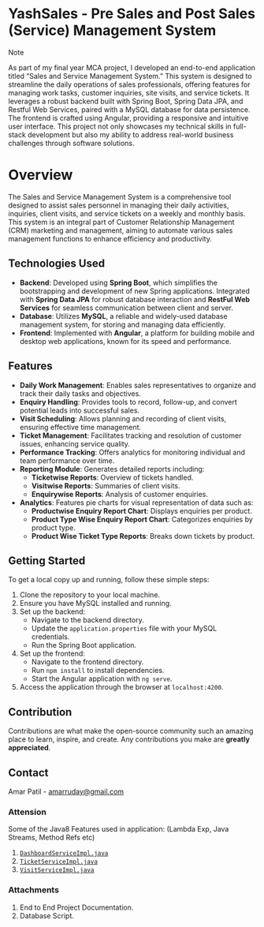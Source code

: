 
# YashSales - Pre Sales and Post Sales (Service) Management System
> [!Note]
> As part of my final year MCA project, I developed an end-to-end application titled “Sales and Service Management System.” This system is designed to streamline the daily operations of sales professionals, offering features for managing work tasks, customer inquiries, site visits, and service tickets. It leverages a robust backend built with Spring Boot, Spring Data JPA, and Restful Web Services, paired with a MySQL database for data persistence. The frontend is crafted using Angular, providing a responsive and intuitive user interface. This project not only showcases my technical skills in full-stack development but also my ability to address real-world business challenges through software solutions.
# Overview
The Sales and Service Management System is a comprehensive tool designed to assist sales personnel in managing their daily activities, inquiries, client visits, and service tickets on a weekly and monthly basis. This system is an integral part of Customer Relationship Management (CRM) marketing and management, aiming to automate various sales management functions to enhance efficiency and productivity.

## Technologies Used
- **Backend**: Developed using **Spring Boot**, which simplifies the bootstrapping and development of new Spring applications. Integrated with **Spring Data JPA** for robust database interaction and **RestFul Web Services** for seamless communication between client and server.
- **Database**: Utilizes **MySQL**, a reliable and widely-used database management system, for storing and managing data efficiently.
- **Frontend**: Implemented with **Angular**, a platform for building mobile and desktop web applications, known for its speed and performance.

## Features
- **Daily Work Management**: Enables sales representatives to organize and track their daily tasks and objectives.
- **Enquiry Handling**: Provides tools to record, follow-up, and convert potential leads into successful sales.
- **Visit Scheduling**: Allows planning and recording of client visits, ensuring effective time management.
- **Ticket Management**: Facilitates tracking and resolution of customer issues, enhancing service quality.
- **Performance Tracking**: Offers analytics for monitoring individual and team performance over time.
- **Reporting Module**: Generates detailed reports including:
  - **Ticketwise Reports**: Overview of tickets handled.
  - **Visitwise Reports**: Summaries of client visits.
  - **Enquirywise Reports**: Analysis of customer enquiries.
- **Analytics**: Features pie charts for visual representation of data such as:
  - **Productwise Enquiry Report Chart**: Displays enquiries per product.
  - **Product Type Wise Enquiry Report Chart**: Categorizes enquiries by product type.
  - **Product Wise Ticket Type Reports**: Breaks down tickets by product.

## Getting Started
To get a local copy up and running, follow these simple steps:
1. Clone the repository to your local machine.
2. Ensure you have MySQL installed and running.
3. Set up the backend:
   - Navigate to the backend directory.
   - Update the `application.properties` file with your MySQL credentials.
   - Run the Spring Boot application.
4. Set up the frontend:
   - Navigate to the frontend directory.
   - Run `npm install` to install dependencies.
   - Start the Angular application with `ng serve`.
5. Access the application through the browser at `localhost:4200`.

## Contribution
Contributions are what make the open-source community such an amazing place to learn, inspire, and create. Any contributions you make are **greatly appreciated**.

## Contact
Amar Patil - amarruday@gmail.com

### Attension 
Some of the Java8 Features used in application: (Lambda Exp, Java Streams, Method Refs etc)
1. [`DashboardServiceImpl.java`](https://github.com/amarruday/YashSales/blob/main/src/main/java/com/yashsales/service/impl/DashboardServiceImpl.java)
2. [`TicketServiceImpl.java`](https://github.com/amarruday/YashSales/blob/main/src/main/java/com/yashsales/service/impl/TicketServiceImpl.java)
3. [`VisitServiceImpl.java`](https://github.com/amarruday/YashSales/blob/main/src/main/java/com/yashsales/service/impl/VisitServiceImpl.java)
   
### Attachments
1) End to End Project Documentation.
2) Database Script.
